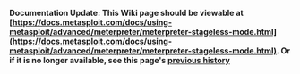 <!-- Maintainers:  Please do not modify this file directly, create a pull request instead -->

**Documentation Update: This Wiki page should be viewable at [https://docs.metasploit.com/docs/using-metasploit/advanced/meterpreter/meterpreter-stageless-mode.html](https://docs.metasploit.com/docs/using-metasploit/advanced/meterpreter/meterpreter-stageless-mode.html). Or if it is no longer available, see this page's [previous history](./_history)**

